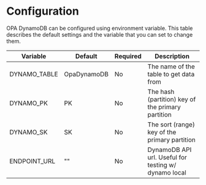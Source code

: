 # Configuration

OPA DynamoDB can be configured using environment variable. This table describes the default settings and the variable that you can set to change them.

| Variable     | Default     | Required | Description                                          |
|--------------|-------------|----------|------------------------------------------------------|
| DYNAMO_TABLE | OpaDynamoDB | No       | The name of the table to get data from               |
| DYNAMO_PK    | PK          | No       | The hash (partition) key of the primary partition    |
| DYNAMO_SK    | SK          | No       | The sort (range) key of the primary partition        |
| ENDPOINT_URL | ""          | No       | DynamoDB API url. Useful for testing w/ dynamo local |
